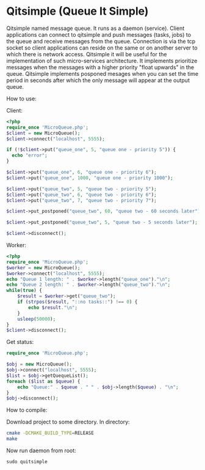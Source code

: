 # Qitsimple (Queue It Simple)
Qitsimple named message queue. 
It runs as a daemon (service). Client applications can connect to qitsimple and push messages (tasks, jobs) to the queue and receive messages from the queue.
Connection is via the tcp socket so client applications can reside on the same or on another server to which there is network access.
Qitsimple it will be useful for the implementation of such micro-services architecture.
It implements prioritize messages when the messages with a higher priority "float upwards" in the queue.
Qitsimple implements posponed mesages when you can set the time period in seconds after which the only message will appear at the output queue.

How to use:

Client:
```php
<?php
require_once 'MicroQueue.php';
$client = new MicroQueue();
$client->connect("localhost", 5555);

if (!$client->put("queue_one", 5, "queue one - priority 5")) {
  echo "error";
}

$client->put("queue_one", 6, "queue one - priority 6");
$client->put("queue_one", 1000, "queue one - priority 1000");

$client->put("queue_two", 5, "queue two - priority 5");
$client->put("queue_two", 6, "queue two - priority 6");
$client->put("queue_two", 7, "queue two - priority 7");

$client->put_postponed("queue_two", 60, "queue two - 60 seconds later");

$client->put_postponed("queue_two", 5, "queue two - 5 seconds later");

$client->disconnect();
```
Worker:
```php
<?php
require_once 'MicroQueue.php';
$worker = new MicroQueue();
$worker->connect("localhost", 5555);
echo "Queue 1 length: " . $worker->length("queue_one")."\n";
echo "Queue 2 length: " . $worker->length("queue_two")."\n";
while(true) {
    $result = $worker->get("queue_two");
    if (strpos($result, "::no tasks::") !== 0) {
        echo $result."\n";
    }
    usleep(50000);
}
$client->disconnect();
```
Get status:
```php
require_once 'MicroQueue.php';

$obj = new MicroQueue();
$obj->connect("localhost", 5555);
$list = $obj->getQuequeList();
foreach ($list as $queue) {
    echo "Queue:" . $queue . " " . $obj->length($queue) . "\n";
}
$obj->disconnect();
```

How to compile:

Download project to some directory.
In directory:
```bash
cmake -DCMAKE_BUILD_TYPE=RELEASE
make
```
Now run daemon from root:

```
sudo quitsimple
```

